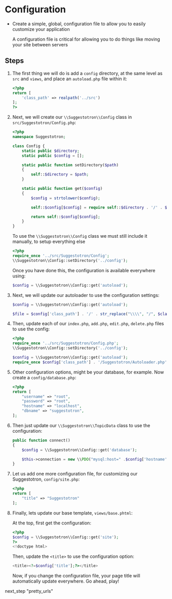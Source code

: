 # Configuration

* Create a simple, global, configuration file to allow you to easily customize your application

  A configuration file is critical for allowing you to do things like moving your site between servers

## Steps

1. The first thing we will do is add a `config` directory, at the same level as `src` and `views`, and place an `autoload.php` file within it:

    ```php
    <?php
    return [
        'class_path' => realpath('../src')
    ];
    ?>
    ```

1. Next, we will create our `\\Suggestotron\\Config` class in `src/Suggestotron/Config.php`:

    ```php
    <?php
    namespace Suggestotron;

    class Config {
        static public $directory;
        static public $config = [];

        static public function setDirectory($path)
        {
            self::$directory = $path;
        }

        static public function get($config)
        {
            $config = strtolower($config);

            self::$config[$config] = require self::$directory . '/' . $config . '.php';

            return self::$config[$config];
        }
    }
    ```

    To use the `\\Suggestotron\\Config` class we must still include it manually, to setup everything else

    ```php
    <?php
    require_once '../src/Suggestotron/Config';
    \\Suggestotron\\Config::setDirectory('../config');
    ```

    Once you have done this, the configuration is available everywhere using:

    ```php
    $config = \\Suggestotron\\Config::get('autoload');
    ```

1. Next, we will update our autoloader to use the configuration settings:

    ```php
    $config = \\Suggestotron\\Config::get('autoload');

    $file = $config['class_path'] . '/' . str_replace("\\\\", "/", $className) . '.php';
    ```

1. Then, update each of our `index.php`, `add.php`, `edit.php`, `delete.php` files to use the config:

    ```php
    <?php
    require_once '../src/Suggestotron/Config.php';
    \\Suggestotron\\Config::setDirectory('../config');

    $config = \\Suggestotron\\Config::get('autoload');
    require_once $config['class_path'] . '/Suggestotron/Autoloader.php';
    ```

1. Other configuration options, might be your database, for example. Now create a `config/database.php`:

    ```php
    <?php
    return [
        "username" => "root",
        "password" => "root",
        "hostname" => "localhost",
        "dbname" => "suggestotron",
    ];
    ```

1. Then just update our `\\Suggestotron\\TopicData` class to use the configuration:

    ```php
    public function connect()
    {
        $config = \\Suggestotron\\Config::get('database');

        $this->connection = new \\PDO("mysql:host=" .$config['hostname']. ";dbname=" .$config['dbname'], $config['username'], $config['password']);
    }
    ```

1. Let us add one more configuration file, for customizing our Suggestotron, `config/site.php`:

    ```php
    <?php
    return [
        "title" => "Suggestotron"
    ];
    ```

1. Finally, lets update our base template, `views/base.phtml`:

    At the top, first get the configuration:

    ```php
    <?php
    $config = \\Suggestotron\\Config::get('site');
    ?>
    <!doctype html>
    ```

    Then, update the `<title>` to use the configuration option:

    ```php
    <title><?=$config['title'];?></title>
    ```

    Now, if you change the configuration file, your page title will automatically update everywhere. Go ahead, play!

next_step "pretty_urls"